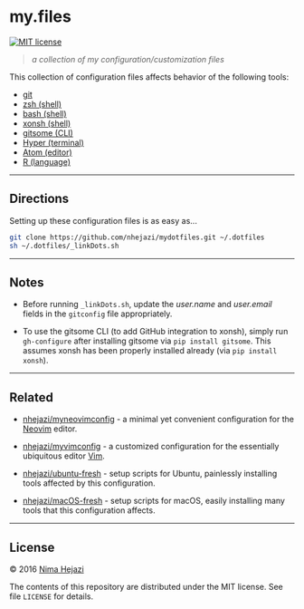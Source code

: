 # my.files

[![MIT
license](http://img.shields.io/badge/license-MIT-brightgreen.svg)](http://opensource.org/licenses/MIT)

> _a collection of my configuration/customization files_

This collection of configuration files affects behavior of the following tools:
* [git](https://git-scm.com/)
* [zsh (shell)](http://zsh.sourceforge.net)
* [bash (shell)](https://www.gnu.org/software/bash/)
* [xonsh (shell)](https://xon.sh/)
* [gitsome (CLI)](https://github.com/donnemartin/gitsome)
* [Hyper (terminal)](https://hyper.is/)
* [Atom (editor)](https://atom.io)
* [R (language)](https://www.r-project.org)

---

## Directions

Setting up these configuration files is as easy as...
```bash
git clone https://github.com/nhejazi/mydotfiles.git ~/.dotfiles
sh ~/.dotfiles/_linkDots.sh
```

---

## Notes

*  Before running `_linkDots.sh`, update the _user.name_ and _user.email_ fields
    in the `gitconfig` file appropriately.

*  To use the gitsome CLI (to add GitHub integration to xonsh), simply run
    `gh-configure` after installing gitsome via `pip install gitsome`. This
    assumes xonsh has been properly installed already (via `pip install xonsh`).

---

## Related

* [nhejazi/myneovimconfig](https://github.com/nhejazi/myneovimconfig) - a
    minimal yet convenient configuration for the [Neovim](https://neovim.io)
    editor.

* [nhejazi/myvimconfig](https://github.com/nhejazi/myvimconfig) - a customized
    configuration for the essentially ubiquitous editor
    [Vim](http://www.vim.org/index.php).

* [nhejazi/ubuntu-fresh](https://github.com/nhejazi/ubuntu-fresh) - setup
    scripts for Ubuntu, painlessly installing tools affected by this
    configuration.

* [nhejazi/macOS-fresh](https://github.com/nhejazi/macOS-fresh) - setup scripts
    for macOS, easily installing many tools that this configuration affects.

---

## License

&copy; 2016 [Nima Hejazi](http://nimahejazi.org)

The contents of this repository are distributed under the MIT license. See file
`LICENSE` for details.
